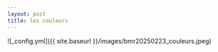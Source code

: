 ```yaml
---
layout: post
title: les couleurs
---
```


![_config.yml]({{ site.baseurl }}/images/bmr20250223_couleurs.jpeg)
